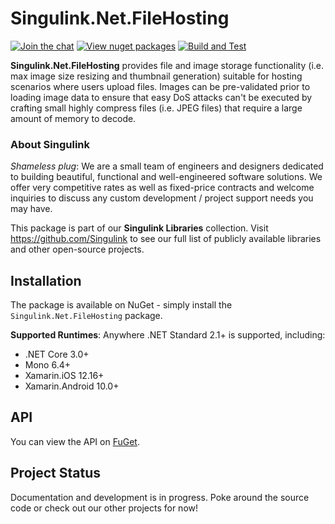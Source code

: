 # Singulink.Net.FileHosting

[![Join the chat](https://badges.gitter.im/Singulink/community.svg)](https://gitter.im/Singulink/community?utm_source=badge&utm_medium=badge&utm_campaign=pr-badge&utm_content=badge)
[![View nuget packages](https://img.shields.io/nuget/v/Singulink.Net.FileHosting.svg)](https://www.nuget.org/packages/Singulink.Net.FileHosting/)
[![Build and Test](https://github.com/Singulink/Singulink.Net.FileHosting/workflows/build%20and%20test/badge.svg)](https://github.com/Singulink/Singulink.Net.FileHosting/actions?query=workflow%3A%22build+and+test%22)

**Singulink.Net.FileHosting** provides file and image storage functionality (i.e. max image size resizing and thumbnail generation) suitable for hosting scenarios where users upload files. Images can be pre-validated prior to loading image data to ensure that easy DoS attacks can't be executed by crafting small highly compress files (i.e. JPEG files) that require a large amount of memory to decode.

### About Singulink

*Shameless plug*: We are a small team of engineers and designers dedicated to building beautiful, functional and well-engineered software solutions. We offer very competitive rates as well as fixed-price contracts and welcome inquiries to discuss any custom development / project support needs you may have.

This package is part of our **Singulink Libraries** collection. Visit https://github.com/Singulink to see our full list of publicly available libraries and other open-source projects.

## Installation

The package is available on NuGet - simply install the `Singulink.Net.FileHosting` package.

**Supported Runtimes**: Anywhere .NET Standard 2.1+ is supported, including:
- .NET Core 3.0+
- Mono 6.4+
- Xamarin.iOS 12.16+
- Xamarin.Android 10.0+

## API

You can view the API on [FuGet](https://www.fuget.org/packages/Singulink.Net.FileHosting).

## Project Status

Documentation and development is in progress. Poke around the source code or check out our other projects for now!